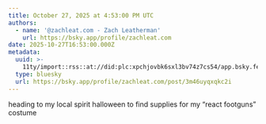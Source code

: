 ```yaml
---
title: October 27, 2025 at 4:53:00 PM UTC
authors:
  - name: '@zachleat.com - Zach Leatherman'
    url: https://bsky.app/profile/zachleat.com
date: 2025-10-27T16:53:00.000Z
metadata:
  uuid: >-
    11ty/import::rss::at://did:plc:xpchjovbk6sxl3bv74z7cs54/app.bsky.feed.post/3m46uyqxqkc2i
  type: bluesky
  url: https://bsky.app/profile/zachleat.com/post/3m46uyqxqkc2i
---
```

heading to my local spirit halloween to find supplies for my “react footguns” costume